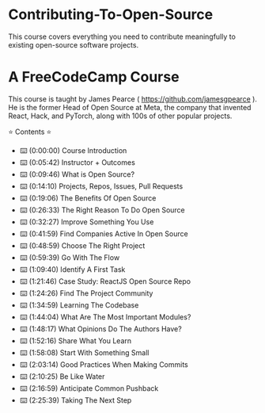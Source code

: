# Contributing-To-Open-Source
This course covers everything you need to contribute meaningfully to existing open-source software projects.

# A FreeCodeCamp Course
This course is taught by James Pearce ( https://github.com/jamesgpearce ). He is the former Head of Open Source at Meta, the company that invented React, Hack, and PyTorch, along with 100s of other popular projects. 

⭐️ Contents ⭐️
- ⌨️ (0:00:00) Course Introduction
- ⌨️ (0:05:42) Instructor + Outcomes
- ⌨️ (0:09:46) What is Open Source?
- ⌨️ (0:14:10) Projects, Repos, Issues, Pull Requests
- ⌨️ (0:19:06) The Benefits Of Open Source
- ⌨️ (0:26:33) The Right Reason To Do Open Source
- ⌨️ (0:32:27) Improve Something You Use
- ⌨️ (0:41:59) Find Companies Active In Open Source
- ⌨️ (0:48:59) Choose The Right Project
- ⌨️ (0:59:39) Go With The Flow
- ⌨️ (1:09:40) Identify A First Task 
- ⌨️ (1:21:46) Case Study: ReactJS Open Source Repo
- ⌨️ (1:24:26) Find The Project Community
- ⌨️ (1:34:59) Learning The Codebase
- ⌨️ (1:44:04) What Are The Most Important Modules? 
- ⌨️ (1:48:17) What Opinions Do The Authors Have? 
- ⌨️ (1:52:16) Share What You Learn
- ⌨️ (1:58:08) Start With Something Small
- ⌨️ (2:03:14) Good Practices When Making Commits
- ⌨️ (2:10:25) Be Like Water
- ⌨️ (2:16:59) Anticipate Common Pushback
- ⌨️ (2:25:39) Taking The Next Step



